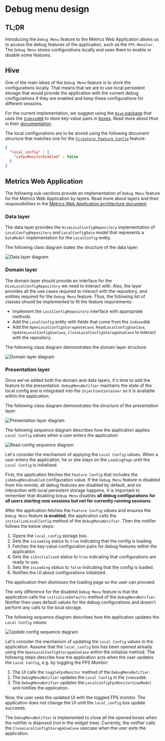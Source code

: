 # Debug menu design

## TL;DR

Introducing the `Debug Menu` feature to the Metrics Web Application allows us to access the debug features of the application, such as the `FPS Monitor`. The `Debug Menu` stores configurations locally and uses them to enable or disable some features.

## Hive

One of the main ideas of the `Debug Menu` feature is to store the configurations locally. That means that we are to use local persistent storage that would provide the application with the current debug configurations if they are enabled and keep these configurations for different sessions.

For the current implementation, we suggest using the [`Hive` package](https://pub.dev/packages/hive) that uses the [`IndexedDB`](https://developers.google.com/web/ilt/pwa/working-with-indexeddb) to store key-value pairs in [boxes](https://docs.hivedb.dev/#/basics/boxes). Read more about Hive in their [documentation](https://docs.hivedb.dev/#/).

The local configurations are to be stored using the following document structure that matches one for the [`Firestore Feature Config`](https://github.com/platform-platform/monorepo/blob/master/metrics/web/docs/features/feature_config/01_feature_config_design.md) feature:
```json
{
  "local_config" : {
    "isFpsMonitorEnabled" : false
  }
}
```

## Metrics Web Application

The following sub-sections provide an implementation of `Debug Menu` feature for the Metrics Web Application by layers. Read more about layers and their responsibilities in the [Metrics Web Application architecture document](https://github.com/platform-platform/monorepo/blob/master/metrics/web/docs/01_metrics_web_application_architecture.md).

### Data layer

The data layer provides the `HiveLocalConfigRepository` implementation of `LocalConfigRepository` and `LocalConfigData` model that represents a `DataModel` implementation for the `LocalConfig` entity.

The following class diagram states the structure of the data layer:

![Data layer diagram](http://www.plantuml.com/plantuml/proxy?cache=no&fmt=svg&src=https://github.com/platform-platform/monorepo/raw/master/metrics/web/docs/features/debug_menu/diagrams/debug_menu_data_layer_class_diagram.puml)

### Domain layer

The domain layer should provide an interface for the `HiveLocalConfigRepository` we need to interact with. Also, the layer provides all the use cases required to interact with the repository, and entities required for the `Debug Menu` feature. Thus, the following list of classes should be implemented to fit the feature requirements:

- Implement the `LocalConfigRepository` interface with appropriate methods.
- Add the `LocalConfig` entity with fields that come from the `IndexedDB`.
- Add the `OpenLocalConfigStorageUseCase`, `ReadLocalConfigUseCase`, `UpdateLocalConfigUseCase`, `CloseLocalConfigStorageUseCase` to interact with the repository.

The following class diagram demonstrates the domain layer structure:

![Domain layer diagram](http://www.plantuml.com/plantuml/proxy?cache=no&fmt=svg&src=https://github.com/platform-platform/monorepo/raw/master/metrics/web/docs/features/debug_menu/diagrams/debug_menu_domain_layer_class_diagram.puml)

### Presentation layer

Once we've added both the domain and data layers, it's time to add the feature to the presentation. `DebugMenuNotifier` maintains the state of the local config and is integrated into the `InjectionContainer` so it is available within the application.

The following class diagram demonstrates the structure of the presentation layer:

![Presentation layer diagram](http://www.plantuml.com/plantuml/proxy?cache=no&fmt=svg&src=https://github.com/platform-platform/monorepo/raw/master/metrics/web/docs/features/debug_menu/diagrams/debug_menu_presentation_layer_class_diagram.puml)

The following sequence diagram describes how the application applies `Local Config` values when a user enters the application:

![Read config sequence diagram](http://www.plantuml.com/plantuml/proxy?cache=no&fmt=svg&src=https://github.com/platform-platform/monorepo/raw/master/metrics/web/docs/features/debug_menu/diagrams/debug_menu_read_config_sequence_diagram.puml)

Let's consider the mechanism of applying the `Local Config` values. When a user enters the application, he or she stays on the `LoadingPage` until the `Local Config` is initialized.

First, the application fetches the `Feature Config` that includes the `isDebugMenuEnabled` configuration value. If the `Debug Menu` feature is disabled from the remote, all debug features are disabled by default, and no interaction with local persistent storage happens. It is important to remember that disabling `Debug Menu` disables **all debug configurations for all users starting new sessions but not for currently running sessions**.

After the application fetches the `Feature Config` values and ensures the `Debug Menu` feature **is enabled**, the application calls the `initializeLocalConfig` method of the `DebugMenuNotifier`. Then the notifier follows the below steps:
1. Opens the `local_config` storage box.
2. Sets the `isLoading` status to `true` indicating that the config is loading.
3. Fetches the key-value configuration pairs for debug features within the application.
4. Sets the `isInitialized` status to `true` indicating that configurations are ready to use.
5. Sets the `isLoading` status to `false` indicating that the config is loaded.
6. Notifies the UI about configurations initialized.

The application then dismisses the loading page so the user can proceed.

The only difference for the disabled `Debug Menu` feature is that the application calls the `initializeDefaults` method of the `DebugMenuNotifier`. Notifier then uses default values for the debug configurations and doesn't perform any calls to the local storage.

The following sequence diagram describes how the application updates the `Local Config` values:

![Update config sequence diagram](http://www.plantuml.com/plantuml/proxy?cache=no&fmt=svg&src=https://github.com/platform-platform/monorepo/raw/master/metrics/web/docs/features/debug_menu/diagrams/debug_menu_update_config_sequence_diagram.puml)

Let's consider the mechanism of updating the `Local Config` values in the application. Assume that the `local_config` box has been opened already using the `OpenLocalConfigStorageUseCase` within the initialize method. The following steps describe how the application acts when the user updates the `Local Config`, e.g. by toggling the FPS Monitor:
1. The UI calls the `toggleFpsMonitor` method of the `DebugMenuNotifier`.
2. The `DebugMenuNotifier` updates the `Local Config` in the `IndexedDB`.
3. The `DebugMenuNotifier` updates the `LocalConfigFpsMonitorViewModel` and notifies the application.

Now, the user sees the updated UI with the toggled FPS monitor. The application does not change the UI until the `local_config` box update succeeds.

The `DebugMenuNotifier` is implemented to close all the opened boxes when the notifier is disposed (not in the widget tree). Currently, the notifier calls the `CloseLocalConfigStorageUseCase` usecase when the user exits the application.
